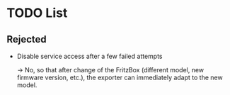 # TODO List

## Rejected

* Disable service access after a few failed attempts

  -> No, so that after change of the FritzBox (different model, new firmware
  version, etc.), the exporter can immediately adapt to the new model.
